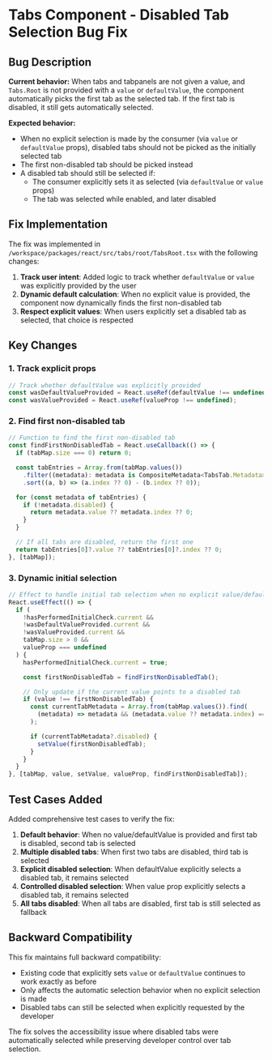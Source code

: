 # Tabs Component - Disabled Tab Selection Bug Fix

## Bug Description

**Current behavior:** When tabs and tabpanels are not given a value, and `Tabs.Root` is not provided with a `value` or `defaultValue`, the component automatically picks the first tab as the selected tab. If the first tab is disabled, it still gets automatically selected.

**Expected behavior:**
- When no explicit selection is made by the consumer (via `value` or `defaultValue` props), disabled tabs should not be picked as the initially selected tab
- The first non-disabled tab should be picked instead
- A disabled tab should still be selected if:
  - The consumer explicitly sets it as selected (via `defaultValue` or `value` props)
  - The tab was selected while enabled, and later disabled

## Fix Implementation

The fix was implemented in `/workspace/packages/react/src/tabs/root/TabsRoot.tsx` with the following changes:

1. **Track user intent**: Added logic to track whether `defaultValue` or `value` was explicitly provided by the user
2. **Dynamic default calculation**: When no explicit value is provided, the component now dynamically finds the first non-disabled tab
3. **Respect explicit values**: When users explicitly set a disabled tab as selected, that choice is respected

## Key Changes

### 1. Track explicit props
```typescript
// Track whether defaultValue was explicitly provided
const wasDefaultValueProvided = React.useRef(defaultValue !== undefined);
const wasValueProvided = React.useRef(valueProp !== undefined);
```

### 2. Find first non-disabled tab
```typescript
// Function to find the first non-disabled tab
const findFirstNonDisabledTab = React.useCallback(() => {
  if (tabMap.size === 0) return 0;

  const tabEntries = Array.from(tabMap.values())
    .filter((metadata): metadata is CompositeMetadata<TabsTab.Metadata> => metadata !== null)
    .sort((a, b) => (a.index ?? 0) - (b.index ?? 0));

  for (const metadata of tabEntries) {
    if (!metadata.disabled) {
      return metadata.value ?? metadata.index ?? 0;
    }
  }

  // If all tabs are disabled, return the first one
  return tabEntries[0]?.value ?? tabEntries[0]?.index ?? 0;
}, [tabMap]);
```

### 3. Dynamic initial selection
```typescript
// Effect to handle initial tab selection when no explicit value/defaultValue was provided
React.useEffect(() => {
  if (
    !hasPerformedInitialCheck.current &&
    !wasDefaultValueProvided.current &&
    !wasValueProvided.current &&
    tabMap.size > 0 &&
    valueProp === undefined
  ) {
    hasPerformedInitialCheck.current = true;

    const firstNonDisabledTab = findFirstNonDisabledTab();

    // Only update if the current value points to a disabled tab
    if (value !== firstNonDisabledTab) {
      const currentTabMetadata = Array.from(tabMap.values()).find(
        (metadata) => metadata && (metadata.value ?? metadata.index) === value
      );

      if (currentTabMetadata?.disabled) {
        setValue(firstNonDisabledTab);
      }
    }
  }
}, [tabMap, value, setValue, valueProp, findFirstNonDisabledTab]);
```

## Test Cases Added

Added comprehensive test cases to verify the fix:

1. **Default behavior**: When no value/defaultValue is provided and first tab is disabled, second tab is selected
2. **Multiple disabled tabs**: When first two tabs are disabled, third tab is selected
3. **Explicit disabled selection**: When defaultValue explicitly selects a disabled tab, it remains selected
4. **Controlled disabled selection**: When value prop explicitly selects a disabled tab, it remains selected
5. **All tabs disabled**: When all tabs are disabled, first tab is still selected as fallback

## Backward Compatibility

This fix maintains full backward compatibility:
- Existing code that explicitly sets `value` or `defaultValue` continues to work exactly as before
- Only affects the automatic selection behavior when no explicit selection is made
- Disabled tabs can still be selected when explicitly requested by the developer

The fix solves the accessibility issue where disabled tabs were automatically selected while preserving developer control over tab selection.